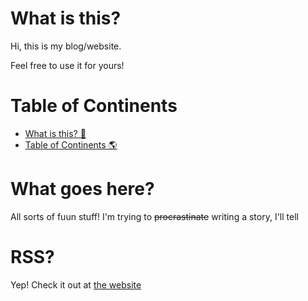 # What is this?
Hi, this is my blog/website.

Feel free to use it for yours! 

# Table of Continents
- [What is this? 🤔](#what-is-this)
- [Table of Continents 🌎](#table-of-continents)

# What goes here?
All sorts of fuun stuff! I'm trying to ~~procrastinate~~ writing a story, I'll tell 
# RSS?
Yep! Check it out at [the website](parkingturkeys.github.io/blog/rss.html)
#